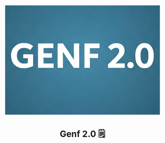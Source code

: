 <p align="center">
  <img alt="Logo - Genf 2.0" src="https://github.com/dwyvid1/genf2.0/blob/main/preview/genf2.0-favicon.jpeg" />
</p>

<h1 align="center">
  Genf 2.0 🗒️
</h1>
